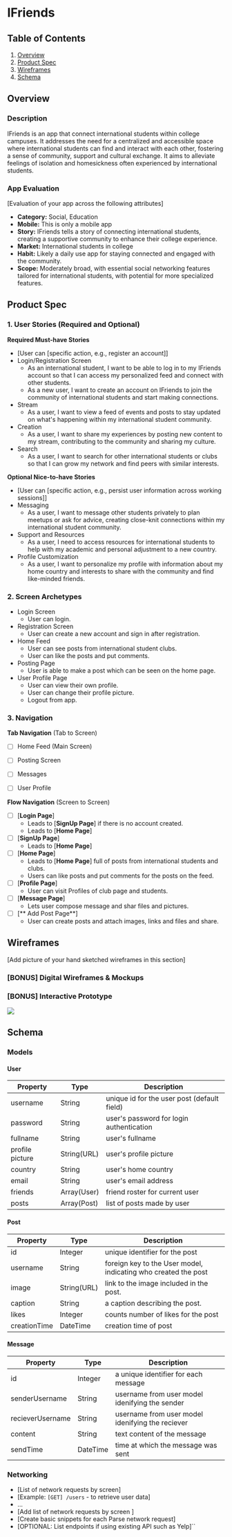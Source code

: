 # IFriends

## Table of Contents

1. [Overview](#Overview)
2. [Product Spec](#Product-Spec)
3. [Wireframes](#Wireframes)
4. [Schema](#Schema)

## Overview

### Description

IFriends is an app that connect international students within college campuses. It addresses the need for a centralized and accessible space where international students can find and interact with each other, fostering a sense of community, support and cultural exchange. It aims to alleviate feelings of isolation and homesickness often experienced by international students.

### App Evaluation

[Evaluation of your app across the following attributes]
- **Category:** Social, Education
- **Mobile:** This is only a mobile app
- **Story:**  IFriends tells a story of connecting international students, creating a supportive community to enhance their college experience.
- **Market:** International students in college
- **Habit:** Likely a daily use app for staying connected and engaged with the community.
- **Scope:** Moderately broad, with essential social networking features tailored for international students, with potential for more specialized features.

## Product Spec

### 1. User Stories (Required and Optional)

**Required Must-have Stories**

* [User can [specific action, e.g., register an account]]
* Login/Registration Screen
    * As an international student, I want to be able to log in to my IFriends account so that I can access my personalized feed and connect with other students.
    * As a new user, I want to create an account on IFriends to join the community of international students and start making connections.
* Stream
    * As a user, I want to view a feed of events and posts to stay updated on what's happening within my international student community.
* Creation
    * As a user, I want to share my experiences by posting new content to my stream, contributing to the community and sharing my culture.
* Search
    * As a user, I want to search for other international students or clubs so that I can grow my network and find peers with similar interests.
 

**Optional Nice-to-have Stories**

* [User can [specific action, e.g., persist user information across working sessions]]
* Messaging
    * As a user, I want to message other students privately to plan meetups or ask for advice, creating close-knit connections within my international student community.
* Support and Resources
    *  As a user, I need to access resources for international students to help with my academic and personal adjustment to a new country. 
*  Profile Customization
    *  As a user, I want to personalize my profile with information about my home country and interests to share with the community and find like-minded friends.

### 2. Screen Archetypes

* Login Screen
    * User can login.
* Registration Screen
    * User can create a new account and sign in after registration.
* Home Feed
    * User can see posts from international student clubs.
    * User can like the posts and put comments.
* Posting Page
    * User is able to make a post which can be seen on the home page.
* User Profile Page
    * User can view their own profile.
    * User can change their profile picture.
    * Logout from app.

### 3. Navigation

**Tab Navigation** (Tab to Screen)


- [ ] Home Feed (Main Screen)
- [ ] Posting Screen
- [ ] Messages
- [ ] User Profile


**Flow Navigation** (Screen to Screen)

- [ ] [**Login Page**]
  * Leads to [**SignUp Page**] if there is no account created.
  * Leads to [**Home Page**]
- [ ] [**SignUp Page**]
  * Leads to [**Home Page**]
- [ ] [**Home Page**]
  * Leads to [**Home Page**] full of posts from international students and clubs.
  * Users can like posts and put comments for the posts on the feed.
- [ ] [**Profile Page**]
  * User can visit Profiles of club page and students.
- [ ] [**Message Page**]
  * Lets user compose message and shar files and pictures.
- [ ] [** Add Post Page**]
  * User can create posts and attach images, links and files and share.

## Wireframes

[Add picture of your hand sketched wireframes in this section]

### [BONUS] Digital Wireframes & Mockups



### [BONUS] Interactive Prototype
![](https://imgur.com/1vivxma.gif)


## Schema 


### Models

#### User
| Property | Type   | Description                                  |
|----------|--------|----------------------------------------------|
| username | String | unique id for the user post (default field)   |
| password | String | user's password for login authentication      |
| fullname | String | user's fullname |
| profile picture | String(URL)    | user's profile picture |
| country | String | user's home country |
| email | String | user's email address |
| friends | Array(User) | friend roster for current user
| posts | Array(Post) | list of posts made by user|

#### Post
| Property | Type   | Description                                  |
|----------|--------|----------------------------------------------|
| id | Integer | unique identifier for the post  |
|username |String | foreign key to the User model, indicating who created the post
| image |String(URL) | link to the image included in the post. |
| caption | String | a caption describing the post. |
| likes| Integer | counts number of likes for the post |
| creationTime | DateTime | creation time of post |

#### Message
| Property | Type   | Description                                  |
|----------|--------|----------------------------------------------|
| id | Integer | a unique identifier for each message |
| senderUsername | String | username from user model idenifying the sender |
| recieverUsername | String | username from user model idenifying the reciever |
| content | String | text content of the message |
| sendTime | DateTime | time at which the message was sent |




### Networking

- [List of network requests by screen]
- [Example: `[GET] /users` - to retrieve user data]
- ...
- [Add list of network requests by screen ]
- [Create basic snippets for each Parse network request]
- [OPTIONAL: List endpoints if using existing API such as Yelp]``

